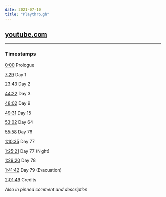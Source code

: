 ```yaml
---
date: 2021-07-10
title: "Playthrough"
---
```

<script src="/js/youtube.js"></script>
<noscript>
<style>.youtube-player{display:none;}</style>

## [youtube.com](https://www.youtube.com/watch?v=WxTp-I0O8TU)
</noscript>

<div class="youtube-player" data-id="WxTp-I0O8TU"></div>

---

### Timestamps

[0:00](https://youtube.com/watch?v=WxTp-I0O8TU&t=0s) Prologue 

[7:29](https://youtube.com/watch?v=WxTp-I0O8TU&t=449s) Day 1 

[23:43](https://youtube.com/watch?v=WxTp-I0O8TU&t=1423s) Day 2 

[44:22](https://youtube.com/watch?v=WxTp-I0O8TU&t=2662s) Day 3 

[48:02](https://youtube.com/watch?v=WxTp-I0O8TU&t=2882s) Day 9 

[49:31](https://youtube.com/watch?v=WxTp-I0O8TU&t=2971s) Day 15 

[53:02](https://youtube.com/watch?v=WxTp-I0O8TU&t=3182s) Day 64 

[55:58](https://youtube.com/watch?v=WxTp-I0O8TU&t=3358s) Day 76 

[1:10:35](https://youtube.com/watch?v=WxTp-I0O8TU&t=4235s) Day 77 

[1:25:21](https://youtube.com/watch?v=WxTp-I0O8TU&t=5121s) Day 77 (Night) 

[1:29:20](https://youtube.com/watch?v=WxTp-I0O8TU&t=5360s) Day 78 

[1:41:42](https://youtube.com/watch?v=WxTp-I0O8TU&t=6102s) Day 79 (Evacuation) 

[2:01:49](https://youtube.com/watch?v=WxTp-I0O8TU&t=7309s) Credits

*Also in pinned comment and description*